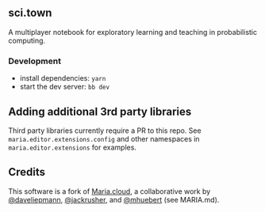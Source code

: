 ## sci.town

A multiplayer notebook for exploratory learning and teaching in probabilistic computing.

### Development

- install dependencies: `yarn`
- start the dev server: `bb dev`

## Adding additional 3rd party libraries

Third party libraries currently require a PR to this repo. See `maria.editor.extensions.config`
and other namespaces in `maria.editor.extensions` for examples.

## Credits 

This software is a fork of [Maria.cloud](https://maria.cloud), a collaborative work by [@daveliepmann](https://twitter.com/daveliepmann), [@jackrusher](https://twitter.com/jackrusher), and [@mhuebert](https://twitter.com/mhuebert) (see MARIA.md).